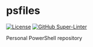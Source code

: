 # psfiles

[![License](https://img.shields.io/badge/License-BSD%203--Clause-blue.svg)](https://opensource.org/licenses/BSD-3-Clause)
[![GitHub Super-Linter](https://github.com/jauderho/psfiles/workflows/Lint%20Code%20Base/badge.svg)](https://github.com/jauderho/psfiles/actions/workflows/linter.yml)

Personal PowerShell repository
